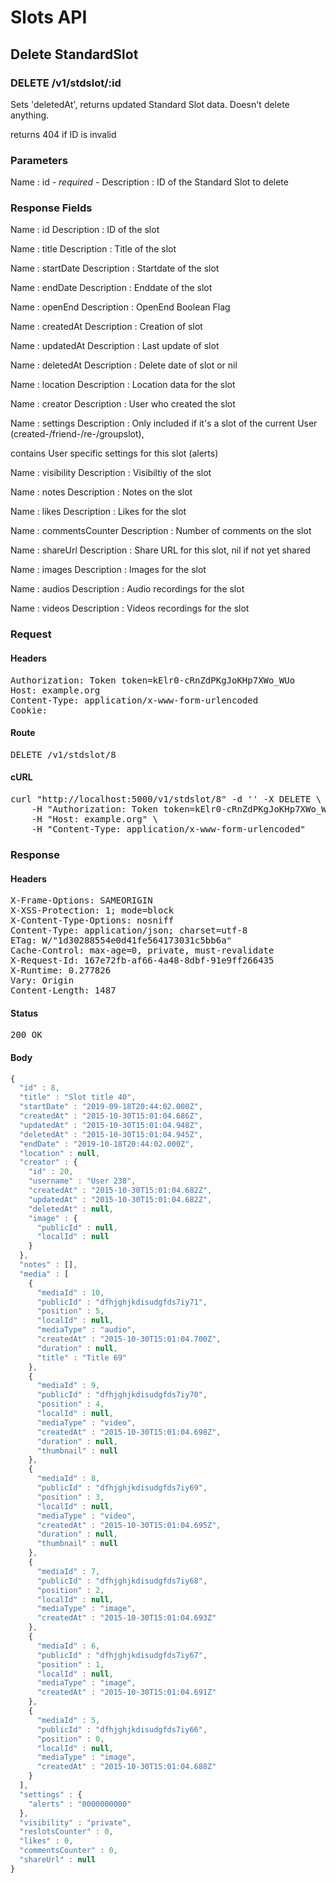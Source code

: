# Slots API

## Delete StandardSlot

### DELETE /v1/stdslot/:id

Sets &#39;deletedAt&#39;, returns updated Standard Slot data. Doesn&#39;t delete anything.

returns 404 if ID is invalid

### Parameters

Name : id *- required -*
Description : ID of the Standard Slot to delete


### Response Fields

Name : id
Description : ID of the slot

Name : title
Description : Title of the slot

Name : startDate
Description : Startdate of the slot

Name : endDate
Description : Enddate of the slot

Name : openEnd
Description : OpenEnd Boolean Flag

Name : createdAt
Description : Creation of slot

Name : updatedAt
Description : Last update of slot

Name : deletedAt
Description : Delete date of slot or nil

Name : location
Description : Location data for the slot

Name : creator
Description : User who created the slot

Name : settings
Description : Only included if it&#39;s a slot of the current User (created-/friend-/re-/groupslot),

contains User specific settings for this slot (alerts)

Name : visibility
Description : Visibiltiy of the slot

Name : notes
Description : Notes on the slot

Name : likes
Description : Likes for the slot

Name : commentsCounter
Description : Number of comments on the slot

Name : shareUrl
Description : Share URL for this slot, nil if not yet shared

Name : images
Description : Images for the slot

Name : audios
Description : Audio recordings for the slot

Name : videos
Description : Videos recordings for the slot

### Request

#### Headers

<pre>Authorization: Token token=kElr0-cRnZdPKgJoKHp7XWo_WUo
Host: example.org
Content-Type: application/x-www-form-urlencoded
Cookie: </pre>

#### Route

<pre>DELETE /v1/stdslot/8</pre>

#### cURL

<pre class="request">curl &quot;http://localhost:5000/v1/stdslot/8&quot; -d &#39;&#39; -X DELETE \
	-H &quot;Authorization: Token token=kElr0-cRnZdPKgJoKHp7XWo_WUo&quot; \
	-H &quot;Host: example.org&quot; \
	-H &quot;Content-Type: application/x-www-form-urlencoded&quot;</pre>

### Response

#### Headers

<pre>X-Frame-Options: SAMEORIGIN
X-XSS-Protection: 1; mode=block
X-Content-Type-Options: nosniff
Content-Type: application/json; charset=utf-8
ETag: W/&quot;1d30288554e0d41fe564173031c5bb6a&quot;
Cache-Control: max-age=0, private, must-revalidate
X-Request-Id: 167e72fb-af66-4a48-8dbf-91e9ff266435
X-Runtime: 0.277826
Vary: Origin
Content-Length: 1487</pre>

#### Status

<pre>200 OK</pre>

#### Body

```javascript
{
  "id" : 8,
  "title" : "Slot title 40",
  "startDate" : "2019-09-18T20:44:02.000Z",
  "createdAt" : "2015-10-30T15:01:04.686Z",
  "updatedAt" : "2015-10-30T15:01:04.948Z",
  "deletedAt" : "2015-10-30T15:01:04.945Z",
  "endDate" : "2019-10-18T20:44:02.000Z",
  "location" : null,
  "creator" : {
    "id" : 20,
    "username" : "User 238",
    "createdAt" : "2015-10-30T15:01:04.682Z",
    "updatedAt" : "2015-10-30T15:01:04.682Z",
    "deletedAt" : null,
    "image" : {
      "publicId" : null,
      "localId" : null
    }
  },
  "notes" : [],
  "media" : [
    {
      "mediaId" : 10,
      "publicId" : "dfhjghjkdisudgfds7iy71",
      "position" : 5,
      "localId" : null,
      "mediaType" : "audio",
      "createdAt" : "2015-10-30T15:01:04.700Z",
      "duration" : null,
      "title" : "Title 69"
    },
    {
      "mediaId" : 9,
      "publicId" : "dfhjghjkdisudgfds7iy70",
      "position" : 4,
      "localId" : null,
      "mediaType" : "video",
      "createdAt" : "2015-10-30T15:01:04.698Z",
      "duration" : null,
      "thumbnail" : null
    },
    {
      "mediaId" : 8,
      "publicId" : "dfhjghjkdisudgfds7iy69",
      "position" : 3,
      "localId" : null,
      "mediaType" : "video",
      "createdAt" : "2015-10-30T15:01:04.695Z",
      "duration" : null,
      "thumbnail" : null
    },
    {
      "mediaId" : 7,
      "publicId" : "dfhjghjkdisudgfds7iy68",
      "position" : 2,
      "localId" : null,
      "mediaType" : "image",
      "createdAt" : "2015-10-30T15:01:04.693Z"
    },
    {
      "mediaId" : 6,
      "publicId" : "dfhjghjkdisudgfds7iy67",
      "position" : 1,
      "localId" : null,
      "mediaType" : "image",
      "createdAt" : "2015-10-30T15:01:04.691Z"
    },
    {
      "mediaId" : 5,
      "publicId" : "dfhjghjkdisudgfds7iy66",
      "position" : 0,
      "localId" : null,
      "mediaType" : "image",
      "createdAt" : "2015-10-30T15:01:04.688Z"
    }
  ],
  "settings" : {
    "alerts" : "0000000000"
  },
  "visibility" : "private",
  "reslotsCounter" : 0,
  "likes" : 0,
  "commentsCounter" : 0,
  "shareUrl" : null
}
```
